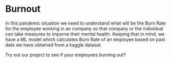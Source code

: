 # Burnout

In this pandemic situation we need to understand what will be the Burn Rate for the employee working in an company so that company or the individual can take measures to imporve their mental  health. Keeping that in mind, we have a ML model which calculates Burn Rate of an employee based on past data we have obtained from a kaggle dataset.

Try out our project to see if your employees burning out?
